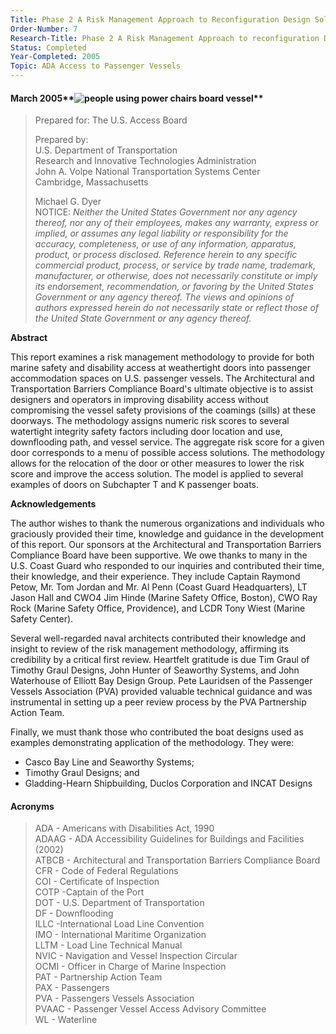 ```yaml
---
Title: Phase 2 A Risk Management Approach to Reconfiguration Design Solutions
Order-Number: 7
Research-Title: Phase 2 A Risk Management Approach to reconfiguration Design Solutions
Status: Completed
Year-Completed: 2005
Topic: ADA Access to Passenger Vessels 
---
```


#### March 2005**![people using power chairs board vessel](https://www.access-board.gov/images/vessel-doors/report_clip_image002_0008.jpg)**

> Prepared for: The U.S. Access Board
>
> Prepared by:\
> U.S. Department of Transportation\
> Research and Innovative Technologies Administration\
> John A. Volpe National Transportation Systems Center\
> Cambridge, Massachusetts
>
> Michael G. Dyer\
NOTICE: *Neither the United States Government nor any agency thereof, nor any of their employees, makes any warranty, express or implied, or assumes any legal liability or responsibility for the accuracy, completeness, or use of any information, apparatus, product, or process disclosed. Reference herein to any specific commercial product, process, or service by trade name, trademark, manufacturer, or otherwise, does not necessarily constitute or imply its endorsement, recommendation, or favoring by the United States Government or any agency thereof. The views and opinions of authors expressed herein do not necessarily state or reflect those of the United State Government or any agency thereof.*

**Abstract**

This report examines a risk management methodology to provide for both marine safety and disability access at weathertight doors into passenger accommodation spaces on U.S. passenger vessels. The Architectural and Transportation Barriers Compliance Board's ultimate objective is to assist designers and operators in improving disability access without compromising the vessel safety provisions of the coamings (sills) at these doorways. The methodology assigns numeric risk scores to several watertight integrity safety factors including door location and use, downflooding path, and vessel service. The aggregate risk score for a given door corresponds to a menu of possible access solutions. The methodology allows for the relocation of the door or other measures to lower the risk score and improve the access solution. The model is applied to several examples of doors on Subchapter T and K passenger boats.

**Acknowledgements**

The author wishes to thank the numerous organizations and individuals who graciously provided their time, knowledge and guidance in the development of this report. Our sponsors at the Architectural and Transportation Barriers Compliance Board have been supportive. We owe thanks to many in the U.S. Coast Guard who responded to our inquiries and contributed their time, their knowledge, and their experience. They include Captain Raymond Petow, Mr. Tom Jordan and Mr. Al Penn (Coast Guard Headquarters), LT Jason Hall and CWO4 Jim Hinde (Marine Safety Office, Boston), CWO Ray Rock (Marine Safety Office, Providence), and LCDR Tony Wiest (Marine Safety Center).

Several well-regarded naval architects contributed their knowledge and insight to review of the risk management methodology, affirming its credibility by a critical first review. Heartfelt gratitude is due Tim Graul of Timothy Graul Designs, John Hunter of Seaworthy Systems, and John Waterhouse of Elliott Bay Design Group. Pete Lauridsen of the Passenger Vessels Association (PVA) provided valuable technical guidance and was instrumental in setting up a peer review process by the PVA Partnership Action Team.

Finally, we must thank those who contributed the boat designs used as examples demonstrating application of the methodology. They were:

-   Casco Bay Line and Seaworthy Systems;
-   Timothy Graul Designs; and
-   Gladding-Hearn Shipbuilding, Duclos Corporation and INCAT Designs

#### Acronyms

> ADA - Americans with Disabilities Act, 1990\
> ADAAG - ADA Accessibility Guidelines for Buildings and Facilities (2002)\
> ATBCB - Architectural and Transportation Barriers Compliance Board\
> CFR - Code of Federal Regulations\
> COI - Certificate of Inspection\
> COTP -Captain of the Port\
> DOT - U.S. Department of Transportation\
> DF - Downflooding\
> ILLC -International Load Line Convention\
> IMO - International Maritime Organization\
> LLTM - Load Line Technical Manual\
> NVIC - Navigation and Vessel Inspection Circular\
> OCMI - Officer in Charge of Marine Inspection\
> PAT - Partnership Action Team\
> PAX - Passengers\
> PVA - Passengers Vessels Association\
> PVAAC - Passenger Vessel Access Advisory Committee\
> WL - Waterline
